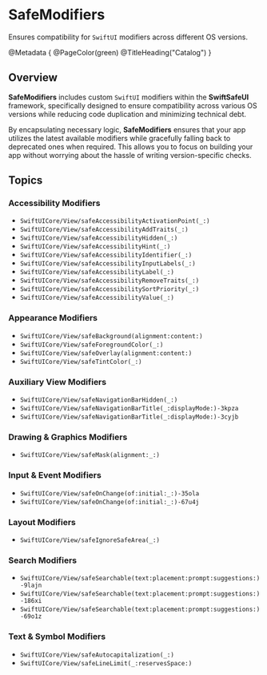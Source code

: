 # SafeModifiers

Ensures compatibility for `SwiftUI` modifiers across different OS versions.

@Metadata {
    @PageColor(green)
    @TitleHeading("Catalog")
}


## Overview

**SafeModifiers** includes custom `SwiftUI` modifiers within the **SwiftSafeUI** framework, specifically designed to ensure compatibility across various OS versions while reducing code duplication and minimizing technical debt.

By encapsulating necessary logic, **SafeModifiers** ensures that your app utilizes the latest available modifiers while gracefully falling back to deprecated ones when required. This allows you to focus on building your app without worrying about the hassle of writing version-specific checks.


## Topics

### Accessibility Modifiers

- ``SwiftUICore/View/safeAccessibilityActivationPoint(_:)``
- ``SwiftUICore/View/safeAccessibilityAddTraits(_:)``
- ``SwiftUICore/View/safeAccessibilityHidden(_:)``
- ``SwiftUICore/View/safeAccessibilityHint(_:)``
- ``SwiftUICore/View/safeAccessibilityIdentifier(_:)``
- ``SwiftUICore/View/safeAccessibilityInputLabels(_:)``
- ``SwiftUICore/View/safeAccessibilityLabel(_:)``
- ``SwiftUICore/View/safeAccessibilityRemoveTraits(_:)``
- ``SwiftUICore/View/safeAccessibilitySortPriority(_:)``
- ``SwiftUICore/View/safeAccessibilityValue(_:)``

### Appearance Modifiers

- ``SwiftUICore/View/safeBackground(alignment:content:)``
- ``SwiftUICore/View/safeForegroundColor(_:)``
- ``SwiftUICore/View/safeOverlay(alignment:content:)``
- ``SwiftUICore/View/safeTintColor(_:)``

### Auxiliary View Modifiers

- ``SwiftUICore/View/safeNavigationBarHidden(_:)``
- ``SwiftUICore/View/safeNavigationBarTitle(_:displayMode:)-3kpza``
- ``SwiftUICore/View/safeNavigationBarTitle(_:displayMode:)-3cyjb``

### Drawing & Graphics Modifiers

- ``SwiftUICore/View/safeMask(alignment:_:)``

### Input & Event Modifiers

- ``SwiftUICore/View/safeOnChange(of:initial:_:)-35ola``
- ``SwiftUICore/View/safeOnChange(of:initial:_:)-67u4j``

### Layout Modifiers

- ``SwiftUICore/View/safeIgnoreSafeArea(_:)``

### Search Modifiers

- ``SwiftUICore/View/safeSearchable(text:placement:prompt:suggestions:)-9lajn``
- ``SwiftUICore/View/safeSearchable(text:placement:prompt:suggestions:)-186xi``
- ``SwiftUICore/View/safeSearchable(text:placement:prompt:suggestions:)-69o1z``

### Text & Symbol Modifiers

- ``SwiftUICore/View/safeAutocapitalization(_:)``
- ``SwiftUICore/View/safeLineLimit(_:reservesSpace:)``
